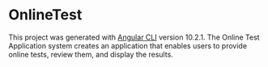 # OnlineTest

This project was generated with [Angular CLI](https://github.com/angular/angular-cli) version 10.2.1.
The Online Test Application system creates an application that enables users to provide online tests, review them, and display the results.
